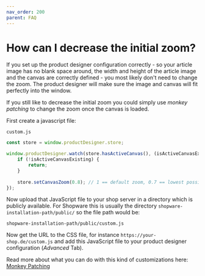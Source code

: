 ```yaml
---
nav_order: 200
parent: FAQ
---
```


# How can I decrease the initial zoom?

If you set up the product designer configuration correctly - so your article image has no blank space around, the width and height of the article image and the canvas are correctly defined - you most
likely don't need to change the zoom. The product designer will make sure the image and canvas will fit perfectly into the window.

If you still like to decrease the initial zoom you could simply use *monkey patching* to change the zoom once the canvas is loaded.

First create a javascript file:

`custom.js`

```javascript
const store = window.productDesigner.store;

window.productDesigner.watch(store.hasActiveCanvas(), (isActiveCanvasExisting) => {
    if (!isActiveCanvasExisting) {
        return;
    }
    
    store.setCanvasZoom(0.8); // 1 == default zoom, 0.7 == lowest possible value, 2 == highest possible value
});
```

Now upload that JavaScript file to your shop server in a directory which is publicly available.
For Shopware this is usually the directory `shopware-installation-path/public/` so the file path would be:

`shopware-installation-path/public/custom.js`

Now get the URL to the CSS file, for instance
`https://your-shop.de/custom.js` and add this JavaScript file to your product designer configuration (*Advanced* Tab).

Read more about what you can do with this kind of customizations here:
[Monkey Patching](/customizations/monkey-patching.html)
